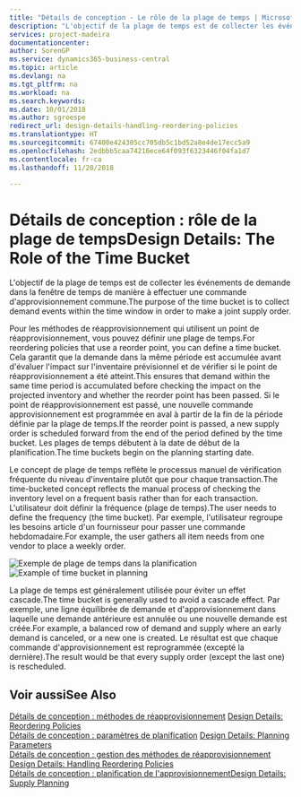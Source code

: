 ```yaml
---
title: "Détails de conception - Le rôle de la plage de temps | Microsoft Docs"
description: "L'objectif de la plage de temps est de collecter les événements de demande dans la fenêtre de temps de manière à effectuer une commande d'approvisionnement commune."
services: project-madeira
documentationcenter: 
author: SorenGP
ms.service: dynamics365-business-central
ms.topic: article
ms.devlang: na
ms.tgt_pltfrm: na
ms.workload: na
ms.search.keywords: 
ms.date: 10/01/2018
ms.author: sgroespe
redirect_url: design-details-handling-reordering-policies
ms.translationtype: HT
ms.sourcegitcommit: 67400e424305cc705db5c1bd52a8e4de17ecc5a9
ms.openlocfilehash: 2edbbb5caa74216ece64f093f6323446f04fa1d7
ms.contentlocale: fr-ca
ms.lasthandoff: 11/20/2018

---
```

# <a name="design-details-the-role-of-the-time-bucket"></a><span data-ttu-id="641e9-103">Détails de conception : rôle de la plage de temps</span><span class="sxs-lookup"><span data-stu-id="641e9-103">Design Details: The Role of the Time Bucket</span></span>
<span data-ttu-id="641e9-104">L'objectif de la plage de temps est de collecter les événements de demande dans la fenêtre de temps de manière à effectuer une commande d'approvisionnement commune.</span><span class="sxs-lookup"><span data-stu-id="641e9-104">The purpose of the time bucket is to collect demand events within the time window in order to make a joint supply order.</span></span>  

 <span data-ttu-id="641e9-105">Pour les méthodes de réapprovisionnement qui utilisent un point de réapprovisionnement, vous pouvez définir une plage de temps.</span><span class="sxs-lookup"><span data-stu-id="641e9-105">For reordering policies that use a reorder point, you can define a time bucket.</span></span> <span data-ttu-id="641e9-106">Cela garantit que la demande dans la même période est accumulée avant d'évaluer l'impact sur l'inventaire prévisionnel et de vérifier si le point de réapprovisionnement a été atteint.</span><span class="sxs-lookup"><span data-stu-id="641e9-106">This ensures that demand within the same time period is accumulated before checking the impact on the projected inventory and whether the reorder point has been passed.</span></span> <span data-ttu-id="641e9-107">Si le point de réapprovisionnement est passé, une nouvelle commande approvisionnement est programmée en aval à partir de la fin de la période définie par la plage de temps.</span><span class="sxs-lookup"><span data-stu-id="641e9-107">If the reorder point is passed, a new supply order is scheduled forward from the end of the period defined by the time bucket.</span></span> <span data-ttu-id="641e9-108">Les plages de temps débutent à la date de début de la planification.</span><span class="sxs-lookup"><span data-stu-id="641e9-108">The time buckets begin on the planning starting date.</span></span>  

 <span data-ttu-id="641e9-109">Le concept de plage de temps reflète le processus manuel de vérification fréquente du niveau d'inventaire plutôt que pour chaque transaction.</span><span class="sxs-lookup"><span data-stu-id="641e9-109">The time-bucketed concept reflects the manual process of checking the inventory level on a frequent basis rather than for each transaction.</span></span> <span data-ttu-id="641e9-110">L'utilisateur doit définir la fréquence (plage de temps).</span><span class="sxs-lookup"><span data-stu-id="641e9-110">The user needs to define the frequency (the time bucket).</span></span> <span data-ttu-id="641e9-111">Par exemple, l'utilisateur regroupe les besoins article d'un fournisseur pour passer une commande hebdomadaire.</span><span class="sxs-lookup"><span data-stu-id="641e9-111">For example, the user gathers all item needs from one vendor to place a weekly order.</span></span>  

 <span data-ttu-id="641e9-112">![Exemple de plage de temps dans la planification](media/nav_app_supply_planning_2_reorder_cycle.png "Exemple de plage de temps dans la planification")</span><span class="sxs-lookup"><span data-stu-id="641e9-112">![Example of time bucket in planning](media/nav_app_supply_planning_2_reorder_cycle.png "Example of time bucket in planning")</span></span>  

 <span data-ttu-id="641e9-113">La plage de temps est généralement utilisée pour éviter un effet cascade.</span><span class="sxs-lookup"><span data-stu-id="641e9-113">The time bucket is generally used to avoid a cascade effect.</span></span> <span data-ttu-id="641e9-114">Par exemple, une ligne équilibrée de demande et d'approvisionnement dans laquelle une demande antérieure est annulée ou une nouvelle demande est créée.</span><span class="sxs-lookup"><span data-stu-id="641e9-114">For example, a balanced row of demand and supply where an early demand is canceled, or a new one is created.</span></span> <span data-ttu-id="641e9-115">Le résultat est que chaque commande d'approvisionnement est reprogrammée (excepté la dernière).</span><span class="sxs-lookup"><span data-stu-id="641e9-115">The result would be that every supply order (except the last one) is rescheduled.</span></span>  

## <a name="see-also"></a><span data-ttu-id="641e9-116">Voir aussi</span><span class="sxs-lookup"><span data-stu-id="641e9-116">See Also</span></span>  
 <span data-ttu-id="641e9-117">[Détails de conception : méthodes de réapprovisionnement](design-details-reordering-policies.md) </span><span class="sxs-lookup"><span data-stu-id="641e9-117">[Design Details: Reordering Policies](design-details-reordering-policies.md) </span></span>  
 <span data-ttu-id="641e9-118">[Détails de conception : paramètres de planification](design-details-planning-parameters.md) </span><span class="sxs-lookup"><span data-stu-id="641e9-118">[Design Details: Planning Parameters](design-details-planning-parameters.md) </span></span>  
 <span data-ttu-id="641e9-119">[Détails de conception : gestion des méthodes de réapprovisionnement](design-details-handling-reordering-policies.md) </span><span class="sxs-lookup"><span data-stu-id="641e9-119">[Design Details: Handling Reordering Policies](design-details-handling-reordering-policies.md) </span></span>  
 [<span data-ttu-id="641e9-120">Détails de conception : planification de l'approvisionnement</span><span class="sxs-lookup"><span data-stu-id="641e9-120">Design Details: Supply Planning</span></span>](design-details-supply-planning.md)

